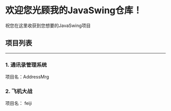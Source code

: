 #  欢迎您光顾我的JavaSwing仓库！
祝您在这里收获到您想要的JavaSwing项目

## 项目列表
----

### 1. 通讯录管理系统
项目名：AddressMrg

### 2. 飞机大战
项目名： feiji
